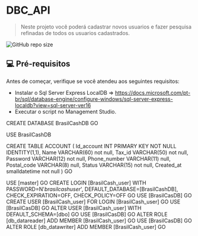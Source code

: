 # DBC_API

> Neste projeto você poderá cadastrar novos usuarios e fazer pesquisa refinadas de todos os usuarios cadastrados.

![GitHub repo size](https://img.shields.io/github/repo-size/iuricode/README-template?style=for-the-badge)

## 💻 Pré-requisitos
Antes de começar, verifique se você atendeu aos seguintes requisitos:
* Instalar o Sql Server Express LocalDB => https://docs.microsoft.com/pt-br/sql/database-engine/configure-windows/sql-server-express-localdb?view=sql-server-ver16
* Executar o script no Management Studio.

CREATE DATABASE BrasilCashDB
GO

USE BrasilCashDB

CREATE TABLE ACCOUNT (
Id_account INT PRIMARY KEY NOT NULL IDENTITY(1,1),
Name VARCHAR(60) not null,
Tax_id VARCHAR(50) not null,
Password VARCHAR(12) not null,
Phone_number VARCHAR(11) null,
Postal_code VARCHAR(8) null,
Status VARCHAR(15) not null,
Created_at smalldatetime not null
)
GO

USE [master]
GO
CREATE LOGIN [BrasilCash_user] WITH PASSWORD=N'*brasilcashuser*', DEFAULT_DATABASE=[BrasilCashDB], CHECK_EXPIRATION=OFF, CHECK_POLICY=OFF
GO
USE [BrasilCasDB]
GO
CREATE USER [BrasilCash_user] FOR LOGIN [BrasilCash_user]
GO
USE [BrasilCasDB]
GO
ALTER USER [BrasilCash_user] WITH DEFAULT_SCHEMA=[dbo]
GO
USE [BrasilCasDB]
GO
ALTER ROLE [db_datareader] ADD MEMBER [BrasilCash_user]
GO
USE [BrasilCasDB]
GO
ALTER ROLE [db_datawriter] ADD MEMBER [BrasilCash_user]
GO
